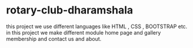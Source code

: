 # rotary-club-dharamshala
this project we use different languages like HTML , CSS , BOOTSTRAP etc. in this project we make different module home page and gallery  membership and contact us and about.
